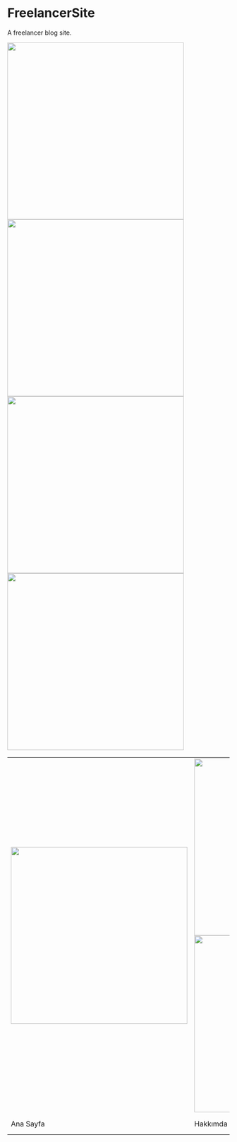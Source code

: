 # FreelancerSite
A freelancer blog  site.


<img src="https://i.hizliresim.com/3ix35qb.jpg" width="400" />
<img src="https://i.hizliresim.com/tnk8g4f.jpg" width="400" />
<img src="https://i.hizliresim.com/2jmpz6b.jpg" width="400" />
<img src="https://i.hizliresim.com/sbr4isz.jpg" width="400" />
<table>
  <tr>
    <td><img src="https://i.hizliresim.com/3ix35qb.jpg" width="400" /></td>
    <td>
<img src="https://i.hizliresim.com/tnk8g4f.jpg" width="400" />
<img src="https://i.hizliresim.com/2jmpz6b.jpg" width="400" /></td>
    <td><img src="https://i.hizliresim.com/sbr4isz.jpg" width="400" /></td>
  </tr>
  <tr>
    <td>Ana Sayfa</td>
    <td>Hakkımda Sayfası</td>
    <td>Projelerim Sayfası</td>
    <td>İletişim Sayfası</td>
  </tr>
</table>

